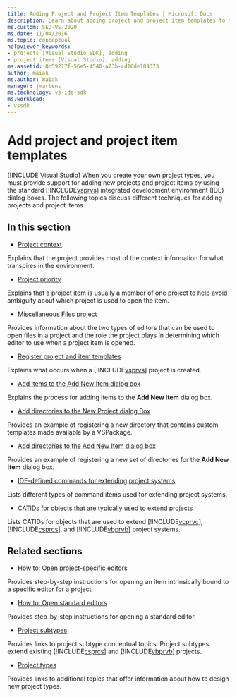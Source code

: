 ```yaml
---
title: Adding Project and Project Item Templates | Microsoft Docs
description: Learn about adding project and project item templates to the dialog boxes in the Visual Studio integrated development environment (IDE).
ms.custom: SEO-VS-2020
ms.date: 11/04/2016
ms.topic: conceptual
helpviewer_keywords:
- projects [Visual Studio SDK], adding
- project items [Visual Studio], adding
ms.assetid: 8c59217f-56e5-4540-a73b-cd10de189373
author: maiak
ms.author: maiak
manager: jmartens
ms.technology: vs-ide-sdk
ms.workload:
- vssdk
---
```

# Add project and project item templates

 [!INCLUDE [Visual Studio](~/includes/applies-to-version/vs-windows-only.md)]
When you create your own project types, you must provide support for adding new projects and project items by using the standard [!INCLUDE[vsprvs](../../code-quality/includes/vsprvs_md.md)] integrated development environment (IDE) dialog boxes. The following topics discuss different techniques for adding projects and project items.

## In this section
- [Project context](../../extensibility/internals/project-context.md)

 Explains that the project provides most of the context information for what transpires in the environment.

- [Project priority](../../extensibility/internals/project-priority.md)

 Explains that a project item is usually a member of one project to help avoid ambiguity about which project is used to open the item.

- [Miscellaneous Files project](../../extensibility/internals/miscellaneous-files-project.md)

 Provides information about the two types of editors that can be used to open files in a project and the role the project plays in determining which editor to use when a project item is opened.

- [Register project and item templates](../../extensibility/internals/registering-project-and-item-templates.md)

 Explains what occurs when a [!INCLUDE[vsprvs](../../code-quality/includes/vsprvs_md.md)] project is created.

- [Add items to the Add New Item dialog box](../../extensibility/internals/adding-items-to-the-add-new-item-dialog-boxes.md)

 Explains the process for adding items to the **Add New Item** dialog box.

- [Add directories to the New Project dialog Box](../../extensibility/internals/adding-directories-to-the-new-project-dialog-box.md)

 Provides an example of registering a new directory that contains custom templates made available by a VSPackage.

- [Add directories to the Add New Item dialog box](../../extensibility/internals/adding-directories-to-the-add-new-item-dialog-box.md)

 Provides an example of registering a new set of directories for the **Add New Item** dialog box.

- [IDE-defined commands for extending project systems](../../extensibility/internals/ide-defined-commands-for-extending-project-systems.md)

 Lists different types of command items used for extending project systems.

- [CATIDs for objects that are typically used to extend projects](../../extensibility/internals/catids-for-objects-that-are-typically-used-to-extend-projects.md)

 Lists CATIDs for objects that are used to extend [!INCLUDE[vcprvc](../../code-quality/includes/vcprvc_md.md)], [!INCLUDE[csprcs](../../data-tools/includes/csprcs_md.md)], and [!INCLUDE[vbprvb](../../code-quality/includes/vbprvb_md.md)] project systems.

## Related sections
- [How to: Open project-specific editors](../../extensibility/how-to-open-project-specific-editors.md)

 Provides step-by-step instructions for opening an item intrinsically bound to a specific editor for a project.

- [How to: Open standard editors](../../extensibility/how-to-open-standard-editors.md)

 Provides step-by-step instructions for opening a standard editor.

- [Project subtypes](../../extensibility/internals/project-subtypes.md)

 Provides links to project subtype conceptual topics. Project subtypes extend existing [!INCLUDE[csprcs](../../data-tools/includes/csprcs_md.md)] and [!INCLUDE[vbprvb](../../code-quality/includes/vbprvb_md.md)] projects.

- [Project types](../../extensibility/internals/project-types.md)

 Provides links to additional topics that offer information about how to design new project types.
